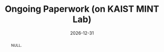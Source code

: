 ---
title: "Ongoing Paperwork (on KAIST MINT Lab)"
collection: publications
permalink: /publication/2024-ij3
date: 2026-12-31
venue: 'null'
# paperurl: ''
# slidesurl: ''
pubtype: 'international_journal'
# just display our icon symbols
link: 'http://mint.kaist.ac.kr/'
# code: 'https://github.com/FIVEYOUNGWOO/Mutli-Objective-Reinforcement-Learning-2-Proposed-Federated-MO-A3Cs'
# github: 'https://github.com/FIVEYOUNGWOO/Mutli-Objective-Reinforcement-Learning-2-Proposed-Federated-MO-A3Cs'
citation: 'S. Cho, et al. &quot;Null.&quot; 2026. (<u>Status: In progress</u>)'
excerpt_separator: ""
abstract: "NULL."
---